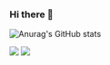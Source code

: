 ### Hi there 👋

<!--
**zeroone-kr/zeroone-kr** is a ✨ _special_ ✨ repository because its `README.md` (this file) appears on your GitHub profile.

Here are some ideas to get you started:

- 🔭 I’m currently working on ...
- 🌱 I’m currently learning ...
- 👯 I’m looking to collaborate on ...
- 🤔 I’m looking for help with ...
- 💬 Ask me about ...
- 📫 How to reach me: ...
- 😄 Pronouns: ...
- ⚡ Fun fact: ...
-->

![Anurag's GitHub stats](https://github-readme-stats.vercel.app/api?username=zeroone-kr&theme=dark&show_icons=true)

<a href="#" target="_blank"><img src="https://img.shields.io/badge/뱃지레이블-배경색?style=flat-square&logo=c&logoColor=#A8B9CC"/></a>
<a href="#" target="_blank"><img src="https://img.shields.io/badge/뱃지레이블-배경색?style=flat-square&logo=c++&logoColor=#00599C"/></a>


